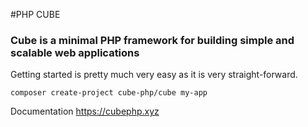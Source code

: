 #PHP CUBE

### Cube is a minimal PHP framework for building simple and scalable web applications

Getting started is pretty much very easy as it is very straight-forward.

```
composer create-project cube-php/cube my-app
```

Documentation https://cubephp.xyz
